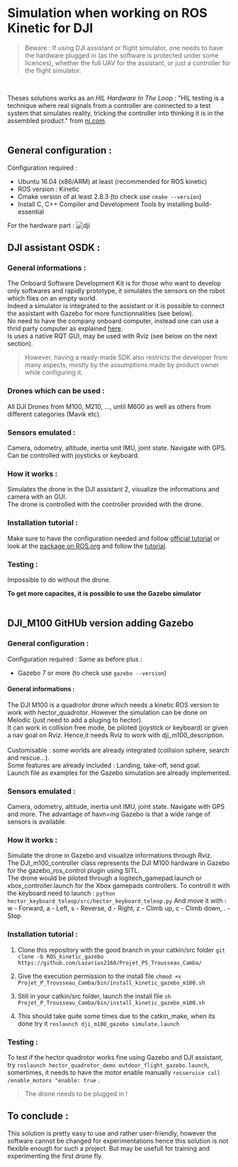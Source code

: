 # Simulation when working on ROS Kinetic for DJI 
   
> Beware : If using DJI assistant or flight simulator, one needs to have the hardware plugged in (as the software is protected under some licences), whether the full UAV for the assistant, or just a controller for the flight simulator.  
<br>

Theses solutions works as an *HIL Hardware In The Loop* : "HIL testing is a technique where real signals from a controller are connected to a test system that simulates reality, tricking the controller into thinking it is in the assembled product." from [ni.com](https://www.ni.com/fr-fr/innovations/white-papers/17/what-is-hardware-in-the-loop-.html#section-1136066798).  
<br>

## General configuration : 

Configuration required : 
-	Ubuntu 16.04 (x86/ARM) at least (recommended for ROS kinetic)
-	ROS version : Kinetic 
-	Cmake version of at least 2.8.3 (to check use `cmake --version`)
-  Install C, C++ Compiler and Development Tools by installing build-essential


For the hardware part :
![dji](https://user-images.githubusercontent.com/76939787/109983703-5c30ad80-7d03-11eb-9a23-420aecdacf67.png)


## DJI assistant OSDK :

### General informations :
The Onboard Software Development Kit is for those who want to develop only softwares and rapidly prototype, it simulates the sensors on the robot which flies on an empty world.  
Indeed a simulator is integrated to the assistant or it is possible to connect the assistant with Gazebo for more functionnalities (see below).  
No need to have the company onboard computer, instead one can use a thrid party computer as explained [here](https://developer.dji.com/onboard-sdk/documentation/purchaseguide/hardware.html#onboard-computer).  
Is uses a native RQT GUI, may be used with Rviz (see below on the next section).  
> However, having a ready-made SDK also restricts the developer from many aspects, mostly by the assumptions made by product owner while configuring it.
   
### Drones which can be used :
All DJI Drones from M100, M210, ..., until M600 as well as others from different categories (Mavik etc).

### Sensors emulated :
Camera, odometry, altitude, inertia unit IMU, joint state. Navigate with GPS. Can be controlled with joysticks or keyboard.

### How it works :
Simulates the drone in the DJI assistant 2, visualize the informations and camera with an GUI.  
The drone is controlled with the controller provided with the drone.  

### Installation tutorial :
Make sure to have the configuration needed and follow [official tutorial](https://developer.dji.com/onboard-sdk/documentation/quickstart/development-environment.html#configure-ros-development-environment) or look at the [package on ROS.org](http://wiki.ros.org/dji_sdk) and follow the [tutorial](http://wiki.ros.org/dji_sdk/Tutorials/Getting%20Started).

### Testing :

Impossible to do without the drone.


**To get more capacites, it is possible to use the Gazebo simulator**  
<br>

## DJI_M100 GitHUb version adding Gazebo

### General configuration :
Configuration required :
Same as before plus :
-	Gazebo 7 or more (to check use `gazebo --version`)


#### General informations :
The DJI M100 is a quadrotor drone which needs a kinetic ROS version to work with hector_quadrotor. However the simulation can be done on Melodic (just need to add a pluging to hector).  
It can work in collision free mode, be piloted (joystick or keyboard) or given a nav goal on Rviz. Hence,it needs Rviz to work with dji_m100_description.  
<br>
Customisable : some worlds are already integrated (collision sphere, search and rescue...).  
Some features are already included : Landing, take-off, send goal.  
Launch file as examples for the Gazebo simulation are already implemented.
   
### Sensors emulated :
Camera, odometry, altitude, inertia unit IMU, joint state. Navigate with GPS and more. The advantage of havn=ing Gazebo is that a wide range of sensors is available.

### How it works :
Simulate the drone in Gazebo and visualize informations through Rviz.  
The DJI_m100_controller class represents the DJI M100 hardware in Gazebo for the gazebo_ros_control plugin using SITL.  
The drone would be piloted through a logitech_gamepad.launch or xbox_controller.launch for the Xbox gamepads controllers. To controll it with the keyboard need to launch :
   `python hector_keyboard_teleop/src/hector_keyboard_teleop.py` 
And move it with : w - Forward, a - Left, s - Reverse, d - Right, z - Climb up, c - Climb down, . - Stop

### Installation tutorial :

   1. Clone this repository with the good branch in your catkin/src folder 
     `git clone -b ROS_kinetic_gazebo https://github.com/Lazarius2160/Projet_P5_Trousseau_Camba/`

   2. Give the execution permission to the install file
      `chmod +x Projet_P_Trousseau_Camba/bin/install_kinetic_gazebo_m100.sh`

   3. Still in your catkin/src folder, launch the install file
      `sh Projet_P_Trousseau_Camba/bin/install_kinetic_gazebo_m100.sh`

   4. This should take quite some times due to the catkin_make, when its done try it
      `roslaunch dji_m100_gazebo simulate.launch`
      
### Testing :
To test if the hector quadrotor works fine using Gazebo and DJI assistant, try `roslaunch hector_quadrotor_demo outdoor_flight_gazebo.launch`, somertimes, it needs to have the motor enable manually `rosservice call /enable_motors "enable: true` .  
> The drone needs to be plugged in !

## To conclude :
This solution is pretty easy to use and rather user-friendly, however the software cannot be changed for experimentations hence this solution is not flexible enough for such a project. But may be usefull for training and experimenting the first drone fly.
